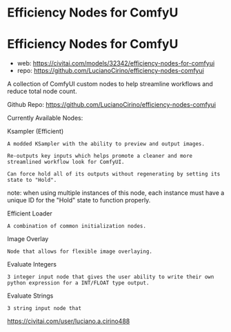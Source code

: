 Efficiency Nodes for ComfyU
========================

# Efficiency Nodes for ComfyU

* web: https://civitai.com/models/32342/efficiency-nodes-for-comfyui
* repo: https://github.com/LucianoCirino/efficiency-nodes-comfyui

A collection of ComfyUI custom nodes to help streamline workflows and reduce total node count.

Github Repo: https://github.com/LucianoCirino/efficiency-nodes-comfyui


Currently Available Nodes:

Ksampler (Efficient)

    A modded KSampler with the ability to preview and output images.

    Re-outputs key inputs which helps promote a cleaner and more streamlined workflow look for ComfyUI.

    Can force hold all of its outputs without regenerating by setting its state to "Hold".

note: when using multiple instances of this node, each instance must have a unique ID for the "Hold" state to function properly.

Efficient Loader

    A combination of common initialization nodes.

Image Overlay

    Node that allows for flexible image overlaying.

Evaluate Integers

    3 integer input node that gives the user ability to write their own python expression for a INT/FLOAT type output.

Evaluate Strings

    3 string input node that

https://civitai.com/user/luciano.a.cirino488
